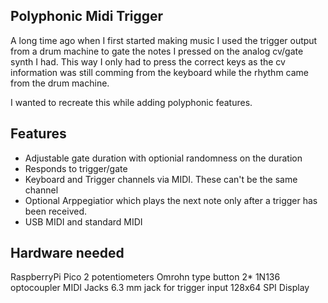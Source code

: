 ## Polyphonic Midi Trigger

A long time ago when I first started making music I used the trigger output from a drum machine to gate the notes I pressed on the analog cv/gate synth I had.
This way I only had to press the correct keys as the cv information was still comming from the keyboard while the rhythm came from the drum machine.

I wanted to recreate this while adding polyphonic features.

## Features
* Adjustable gate duration with optionial randomness on the duration
* Responds to trigger/gate
* Keyboard and Trigger channels via MIDI. These can't be the same channel
* Optional Arppegiatior which plays the next note only after a trigger has been received.
* USB MIDI and standard MIDI

## Hardware needed
RaspberryPi Pico
2 potentiometers
Omrohn type button
2* 1N136 optocoupler
MIDI Jacks
6.3 mm jack for trigger input
128x64 SPI Display
